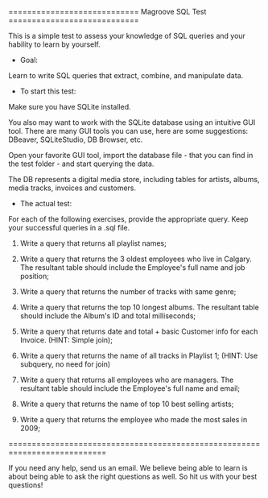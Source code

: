 ============================ Magroove SQL Test ============================

This is a simple test to assess your knowledge of SQL queries and your hability to learn by yourself.

- Goal:

Learn to write SQL queries that extract, combine, and manipulate data.

- To start this test:

Make sure you have SQLite installed.

You also may want to work with the SQLite database using an intuitive GUI tool. There are many GUI tools you can use, here are some suggestions: DBeaver, SQLiteStudio, DB Browser, etc.

Open your favorite GUI tool, import the database file - that you can find in the test folder - and start querying the data.

The DB represents a digital media store, including tables for artists, albums, media tracks, invoices and customers.

- The actual test:

For each of the following exercises, provide the appropriate query. Keep your successful queries in a .sql file.

1. Write a query that returns all playlist names;

2. Write a query that returns the 3 oldest employees who live in Calgary. The resultant table should include the Employee's full name and job position;

3. Write a query that returns the number of tracks with same genre;

4. Write a query that returns the top 10 longest albums. The resultant table should include the Album's ID and total milliseconds;

5. Write a query that returns date and total + basic Customer info for each Invoice. (HINT: Simple join);

6. Write a query that returns the name of all tracks in Playlist 1; (HINT: Use subquery, no need for join)

7. Write a query that returns all employees who are managers. The resultant table should include the Employee's full name and email;

8. Write a query that returns the name of top 10 best selling artists;

9. Write a query that returns the employee who made the most sales in 2009;

===========================================================================

If you need any help, send us an email. We believe being able to learn is about being able
to ask the right questions as well. So hit us with your best questions!

